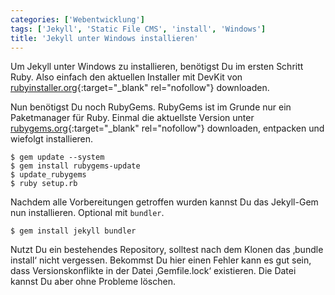 ```yaml
---
categories: ['Webentwicklung']
tags: ['Jekyll', 'Static File CMS', 'install', 'Windows']
title: 'Jekyll unter Windows installieren'
---
```


Um Jekyll unter Windows zu installieren, benötigst Du im ersten Schritt Ruby. Also einfach den aktuellen Installer mit DevKit von  [rubyinstaller.org](https://rubyinstaller.org/downloads/){:target="_blank" rel="nofollow"} downloaden.

Nun benötigst Du noch RubyGems. RubyGems ist im Grunde nur ein Paketmanager für Ruby. Einmal die aktuellste Version unter  [rubygems.org](https://rubygems.org/pages/download){:target="_blank" rel="nofollow"} downloaden, entpacken und wiefolgt installieren.

``` shell
$ gem update --system
$ gem install rubygems-update
$ update_rubygems
$ ruby setup.rb
```

Nachdem alle Vorbereitungen getroffen wurden kannst Du das Jekyll-Gem nun installieren. Optional mit  `bundler`.

``` shell
$ gem install jekyll bundler
```

Nutzt Du ein bestehendes Repository, solltest nach dem Klonen das ‚bundle install‘ nicht vergessen. Bekommst Du hier einen Fehler kann es gut sein, dass Versionskonflikte in der Datei ‚Gemfile.lock‘ existieren. Die Datei kannst Du aber ohne Probleme löschen.
